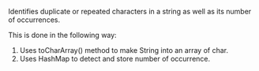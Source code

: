 Identifies duplicate or repeated characters in a string as well as its number of
occurrences.

This is done in the following way:
  1. Uses toCharArray() method to make String into an array of char.
  2. Uses HashMap to detect and store number of occurrence.
